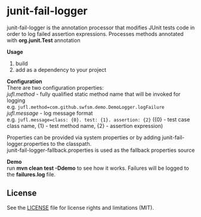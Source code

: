 # junit-fail-logger

junit-fail-logger is the annotation processor that modifies JUnit tests code in order to log failed assertion expressions. 
Processes methods annotated with **org.junit.Test** annotation

**Usage**  
1. build   
2. add as a dependency to your project

**Configuration**  
There are two configuration properties:  
_jufl.method_ - fully qualified static method name that will be invoked for logging  
    e.g. `jufl.method=com.github.swfsm.demo.DemoLogger.logFailure`  
_jufl.message_ - log message format  
    e.g. `jufl.message=class: {0}. test: {1}. assertion: {2}` ({0} - test case class name, {1} - test method name, {2} - assertion expression)

Properties can be provided via system properties or by adding junit-fail-logger.properties to the classpath.  
junit-fail-logger-fallback.properties is used as the fallback properties source

**Demo**  
run **mvn clean test -Ddemo** to see how it works. Failures will be logged to the **failures.log** file.

## License

See the [LICENSE](LICENSE.md) file for license rights and limitations (MIT).
